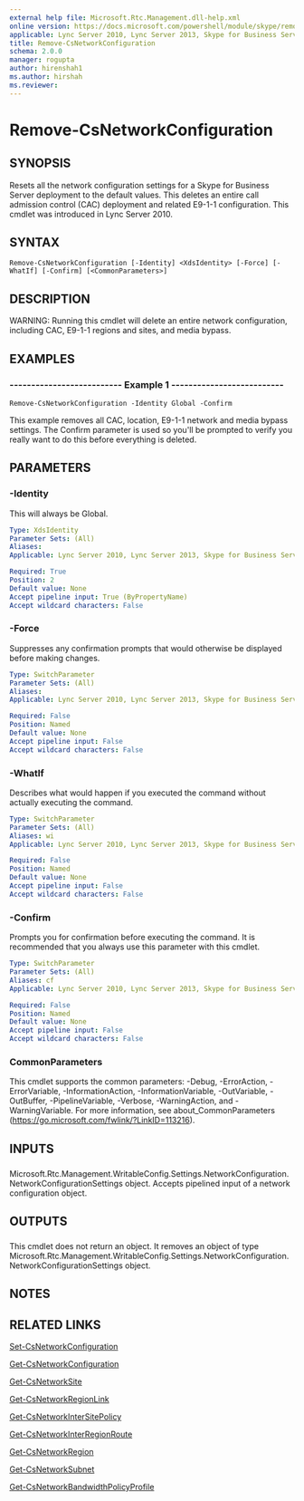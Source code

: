 ```yaml
---
external help file: Microsoft.Rtc.Management.dll-help.xml
online version: https://docs.microsoft.com/powershell/module/skype/remove-csnetworkconfiguration
applicable: Lync Server 2010, Lync Server 2013, Skype for Business Server 2015, Skype for Business Server 2019
title: Remove-CsNetworkConfiguration
schema: 2.0.0
manager: rogupta
author: hirenshah1
ms.author: hirshah
ms.reviewer:
---
```


# Remove-CsNetworkConfiguration

## SYNOPSIS
Resets all the network configuration settings for a Skype for Business Server deployment to the default values.
This deletes an entire call admission control (CAC) deployment and related E9-1-1 configuration.
This cmdlet was introduced in Lync Server 2010.


## SYNTAX

```
Remove-CsNetworkConfiguration [-Identity] <XdsIdentity> [-Force] [-WhatIf] [-Confirm] [<CommonParameters>]
```

## DESCRIPTION
WARNING: Running this cmdlet will delete an entire network configuration, including CAC, E9-1-1 regions and sites, and media bypass.


## EXAMPLES

### -------------------------- Example 1 --------------------------
```
Remove-CsNetworkConfiguration -Identity Global -Confirm
```

This example removes all CAC, location, E9-1-1 network and media bypass settings.
The Confirm parameter is used so you'll be prompted to verify you really want to do this before everything is deleted.


## PARAMETERS

### -Identity
This will always be Global.

```yaml
Type: XdsIdentity
Parameter Sets: (All)
Aliases: 
Applicable: Lync Server 2010, Lync Server 2013, Skype for Business Server 2015, Skype for Business Server 2019

Required: True
Position: 2
Default value: None
Accept pipeline input: True (ByPropertyName)
Accept wildcard characters: False
```

### -Force
Suppresses any confirmation prompts that would otherwise be displayed before making changes.

```yaml
Type: SwitchParameter
Parameter Sets: (All)
Aliases: 
Applicable: Lync Server 2010, Lync Server 2013, Skype for Business Server 2015, Skype for Business Server 2019

Required: False
Position: Named
Default value: None
Accept pipeline input: False
Accept wildcard characters: False
```

### -WhatIf
Describes what would happen if you executed the command without actually executing the command.

```yaml
Type: SwitchParameter
Parameter Sets: (All)
Aliases: wi
Applicable: Lync Server 2010, Lync Server 2013, Skype for Business Server 2015, Skype for Business Server 2019

Required: False
Position: Named
Default value: None
Accept pipeline input: False
Accept wildcard characters: False
```

### -Confirm
Prompts you for confirmation before executing the command.
It is recommended that you always use this parameter with this cmdlet.

```yaml
Type: SwitchParameter
Parameter Sets: (All)
Aliases: cf
Applicable: Lync Server 2010, Lync Server 2013, Skype for Business Server 2015, Skype for Business Server 2019

Required: False
Position: Named
Default value: None
Accept pipeline input: False
Accept wildcard characters: False
```

### CommonParameters
This cmdlet supports the common parameters: -Debug, -ErrorAction, -ErrorVariable, -InformationAction, -InformationVariable, -OutVariable, -OutBuffer, -PipelineVariable, -Verbose, -WarningAction, and -WarningVariable. For more information, see about_CommonParameters (https://go.microsoft.com/fwlink/?LinkID=113216).

## INPUTS

###  
Microsoft.Rtc.Management.WritableConfig.Settings.NetworkConfiguration.NetworkConfigurationSettings object.
Accepts pipelined input of a network configuration object.

## OUTPUTS

###  
This cmdlet does not return an object.
It removes an object of type Microsoft.Rtc.Management.WritableConfig.Settings.NetworkConfiguration.NetworkConfigurationSettings object.

## NOTES

## RELATED LINKS

[Set-CsNetworkConfiguration](Set-CsNetworkConfiguration.md)

[Get-CsNetworkConfiguration](Get-CsNetworkConfiguration.md)

[Get-CsNetworkSite](Get-CsNetworkSite.md)

[Get-CsNetworkRegionLink](Get-CsNetworkRegionLink.md)

[Get-CsNetworkInterSitePolicy](Get-CsNetworkInterSitePolicy.md)

[Get-CsNetworkInterRegionRoute](Get-CsNetworkInterRegionRoute.md)

[Get-CsNetworkRegion](Get-CsNetworkRegion.md)

[Get-CsNetworkSubnet](Get-CsNetworkSubnet.md)

[Get-CsNetworkBandwidthPolicyProfile](Get-CsNetworkBandwidthPolicyProfile.md)

